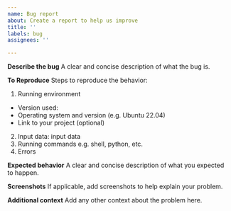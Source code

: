 ```yaml
---
name: Bug report
about: Create a report to help us improve
title: ''
labels: bug
assignees: ''

---
```


**Describe the bug**
A clear and concise description of what the bug is.

**To Reproduce**
Steps to reproduce the behavior:
1. Running environment
  - Version used: 
  - Operating system and version (e.g. Ubuntu 22.04) 
  - Link to your project (optional) 
2. Input data: input data 
3. Running commands e.g. shell, python, etc.  
4. Errors

**Expected behavior**
A clear and concise description of what you expected to happen.

**Screenshots**
If applicable, add screenshots to help explain your problem.

**Additional context**
Add any other context about the problem here.
